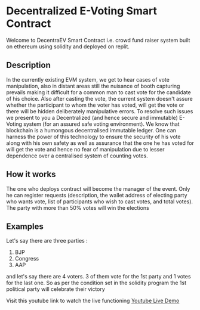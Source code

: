 # Decentralized E-Voting Smart Contract

Welcome to DecentraEV Smart Contract i.e. crowd fund raiser system built on ethereum using solidity and deployed on replit. 

## Description

In the currently existing EVM system, we get to hear cases of vote manipulation, also in distant areas still the nuisance of booth capturing prevails making it difficult for a common man to cast vote for the candidate of his choice. Also after casting the vote, the current system doesn't assure whether the participant to whom the voter has voted, will get the vote or there will be hidden deliberately manipulative errors. To resolve such issues we present to you a Decentralized (and hence secure and immutable) E-Voting system (for an assured safe voting environment).
We know that blockchain is a humongous decentralised immutable ledger. One can harness the power of this technology to ensure the security of his vote along with his own safety as well as assurance that the one he has voted for will get the vote and hence no fear of manipulation due to lesser dependence over a centralised system of counting votes.

## How it works

The one who deploys contract will become the manager of the event. Only he can register requests (description, the wallet address of electing party who wants vote, list of participants who wish to cast votes, and total votes). The party with more than 50% votes will win the elections

## Examples

Let's say there are three parties :

1. BJP
2. Congress
3. AAP

and let's say there are 4 voters. 3 of them vote for the 1st party and 1 votes for the last one. So as per the condition set in the solidity program the 1st political party will celebrate their victory

Visit this youtube link to watch the live functioning [Youtube Live Demo](https://youtu.be/0qOYKwbTaF4)
